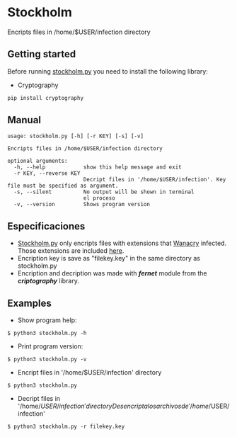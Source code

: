 # Stockholm
Encripts files in /home/$USER/infection directory

## Getting started
Before running [stockholm.py](stockholm.py) you need to install the following library:
- Cryptography
```bash
pip install cryptography
```

## Manual
```
usage: stockholm.py [-h] [-r KEY] [-s] [-v]

Encripts files in /home/$USER/infection directory

optional arguments:
  -h, --help            show this help message and exit
  -r KEY, --reverse KEY
                        Decript files in '/home/$USER/infection'. Key file must be specified as argument.
  -s, --silent          No output will be shown in terminal
                        el proceso
  -v, --version         Shows program version
```

## Especificaciones
- [Stockholm.py](stockholm.py) only encripts files with extensions that [Wanacry](https://www.kaspersky.es/resource-center/threats/ransomware-wannacry) infected. Those extensions are included [here](https://gist.github.com/xpn/facb5692980c14df272b16a4ee6a29d5).
- Encription key is save as "filekey.key" in the same directory as stockholm.py
- Encription and decription was made with ***fernet*** module from the ***criptography*** library.


## Examples
- Show program help:
```
$ python3 stockholm.py -h
```

- Print program version:
```
$ python3 stockholm.py -v
```

- Encript files in '/home/$USER/infection' directory
```
$ python3 stockholm.py
```

- Decript files in '/home/$USER/infection' directory
Desencripta los archivos de '/home/$USER/infection'
```
$ python3 stockholm.py -r filekey.key
```
